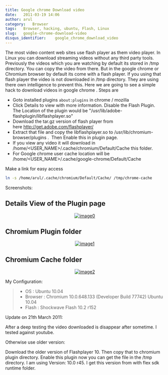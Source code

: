 ```yaml
---
title: Google chrome Download video
date:   2011-03-19 14:06
author: arul
category:   Browser
tags:   Browser, hacking, ubuntu, Flash, Linux
slug:   google-chrome-download-video
disqus_identifier:    google_chrome_download_video
---
```


The most video content web sites use flash player as them video
player. In Linux you can download streaming videos without any third
party tools. Previously the videos which you are watching by default its
stored in /tmp directory. You can copy the video from there. But in the
google chrome or Chromium browser by default its come with a flash
player. If you using that flash player the video is not downloaded in
/tmp directory. They are using there own intelligence to prevent this.
Here we are going to see a simple hack to download videos in google
chrome . Steps are

-   Goto installed plugins `about:plugins` in chrome / mozilla
-   Click Details to view with more information. Disable the Flash
    Plugin. The Location of the plugin would be
    \"/usr/lib/adobe-flashplugin/libflashplayer.so\"
-   Download the tar.gz version of flash player from
    here http://get.adobe.com/flashplayer/
-   Extract that file and copy the libflashplayer.so
    to /usr/lib/chromium-browser/plugins .  Then Enable this in plugin
    page.
-   If you view any video it will download in
    /home/\<USER_NAME\>/.cache/chromium/Default/Cache this folder.
-   For Google chrome user cache location will be
    /home/\<USER_NAME\>/.cache/google-chrome/Default/Cache

Make a link for easy access

``` bash
ln -s /home/arul/.cache/chromium/Default/Cache/ /tmp/chrome-cache
```

Screenshots:

## Details View of the Plugin page

<div class="separator" style="clear: both; text-align: center;">

[![image0](http://1.bp.blogspot.com/-cLF0pmaL9ws/TYULYUaA1oI/AAAAAAAAAns/BrRbE1fbemo/s400/chrome%2Bplugin%2B-%2BDetails%2Bview.png)](http://1.bp.blogspot.com/-cLF0pmaL9ws/TYULYUaA1oI/AAAAAAAAAns/BrRbE1fbemo/s1600/chrome%2Bplugin%2B-%2BDetails%2Bview.png)

</div>

## Chromium Plugin folder

<div class="separator" style="clear: both; text-align: center;">

[![image1](http://1.bp.blogspot.com/-k8fb-V-sEks/TYUL-qW_N2I/AAAAAAAAAn0/t-R6vmr_-ow/s400/chrome%2Bplugin%2Bdirectory.png)](http://1.bp.blogspot.com/-k8fb-V-sEks/TYUL-qW_N2I/AAAAAAAAAn0/t-R6vmr_-ow/s1600/chrome%2Bplugin%2Bdirectory.png)

</div>

## Chromium Cache folder

<div class="separator" style="clear: both; text-align: center;">

[![image2](http://4.bp.blogspot.com/-RHXSFHAJpCA/TYUMIGQU6_I/AAAAAAAAAn8/M_eTTLo3IKM/s400/chrome%2Bcache%2Blocation.png)](http://4.bp.blogspot.com/-RHXSFHAJpCA/TYUMIGQU6_I/AAAAAAAAAn8/M_eTTLo3IKM/s1600/chrome%2Bcache%2Blocation.png)

</div>

My Configuration:

> -   OS : Ubuntu 10.04
> -   Browser : Chromium 10.0.648.133 (Developer Build 77742) Ubuntu
>     10.04
> -   Flash : Shockwave Flash 10.2 r152

Update on 21th March 2011:

After a deep testing the video downloaded is disappear after sometime. I
tested against youtube.

Otherwise use older version:

Download the older version of Flashplayer 10. Then copy that to chromium
plugin directory. Enable this plugin now you can get the file in the
/tmp directory. I am using Version: 10.0 r45. I get this version from
with flex sdk runtime folder.
